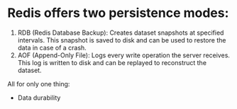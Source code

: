 # Redis offers two persistence modes:

1. RDB (Redis Database Backup): Creates dataset snapshots at specified intervals. This snapshot is saved to disk and can be used to restore the data in case of a crash.
2. AOF (Append-Only File): Logs every write operation the server receives. This log is written to disk and can be replayed to reconstruct the dataset.

All for only one thing:
- Data durability
